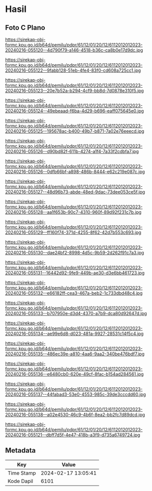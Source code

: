 # Hasil

## Foto C Plano

https://sirekap-obj-formc.kpu.go.id/b64d/pemilu/pdpr/61/12/01/20/12/6112012012023-20240216-055120--4d790f79-a146-4518-b36c-ca8b0e17d9dc.jpg

https://sirekap-obj-formc.kpu.go.id/b64d/pemilu/pdpr/61/12/01/20/12/6112012012023-20240216-055122--9fabb128-51eb-4fe4-83f0-cd608a725cc1.jpg

https://sirekap-obj-formc.kpu.go.id/b64d/pemilu/pdpr/61/12/01/20/12/6112012012023-20240216-055123--20e7b52a-b294-4cf9-bb8d-7d0878e310f5.jpg

https://sirekap-obj-formc.kpu.go.id/b64d/pemilu/pdpr/61/12/01/20/12/6112012012023-20240216-055124--49ebeaad-f6ba-4d29-b696-eaff075645e0.jpg

https://sirekap-obj-formc.kpu.go.id/b64d/pemilu/pdpr/61/12/01/20/12/6112012012023-20240216-055125--195678ac-b400-49b7-b871-7a02e76eeecd.jpg

https://sirekap-obj-formc.kpu.go.id/b64d/pemilu/pdpr/61/12/01/20/12/6112012012023-20240216-055126--d90bd82f-611b-4274-a1f4-7a33f2cdbfa7.jpg

https://sirekap-obj-formc.kpu.go.id/b64d/pemilu/pdpr/61/12/01/20/12/6112012012023-20240216-055126--0dfb66bf-a898-486b-8444-e62c219e087c.jpg

https://sirekap-obj-formc.kpu.go.id/b64d/pemilu/pdpr/61/12/01/20/12/6112012012023-20240216-055127--48d96b73-abde-48ed-9dac-73dee053ce5f.jpg

https://sirekap-obj-formc.kpu.go.id/b64d/pemilu/pdpr/61/12/01/20/12/6112012012023-20240216-055128--aa1f653b-90c7-4310-960f-89d92f231c7b.jpg

https://sirekap-obj-formc.kpu.go.id/b64d/pemilu/pdpr/61/12/01/20/12/6112012012023-20240216-055129--ff160f74-371d-4255-8f62-42d7b553c693.jpg

https://sirekap-obj-formc.kpu.go.id/b64d/pemilu/pdpr/61/12/01/20/12/6112012012023-20240216-055130--dae24bf2-8998-4d5c-9b59-2d262f91c7a3.jpg

https://sirekap-obj-formc.kpu.go.id/b64d/pemilu/pdpr/61/12/01/20/12/6112012012023-20240216-055131--16442d92-9fe9-449b-ae30-d3e6bb461723.jpg

https://sirekap-obj-formc.kpu.go.id/b64d/pemilu/pdpr/61/12/01/20/12/6112012012023-20240216-055132--e66182ff-cea3-467a-beb2-1c733dbd48c4.jpg

https://sirekap-obj-formc.kpu.go.id/b64d/pemilu/pdpr/61/12/01/20/12/6112012012023-20240216-055133--b707950e-d3d4-4370-a7b9-dca80d92647d.jpg

https://sirekap-obj-formc.kpu.go.id/b64d/pemilu/pdpr/61/12/01/20/12/6112012012023-20240216-055134--ae99e6d8-d023-481a-9927-28531c14f5c4.jpg

https://sirekap-obj-formc.kpu.go.id/b64d/pemilu/pdpr/61/12/01/20/12/6112012012023-20240216-055135--486ec39e-a810-4aa6-9aa2-340be476bdf7.jpg

https://sirekap-obj-formc.kpu.go.id/b64d/pemilu/pdpr/61/12/01/20/12/6112012012023-20240216-055136--e6480cb0-620e-49cf-8fac-b154ad284561.jpg

https://sirekap-obj-formc.kpu.go.id/b64d/pemilu/pdpr/61/12/01/20/12/6112012012023-20240216-055137--44fabad3-53e0-4553-985c-39de3cccdd60.jpg

https://sirekap-obj-formc.kpu.go.id/b64d/pemilu/pdpr/61/12/01/20/12/6112012012023-20240216-055138--a02e4530-46c9-4b6f-8ea2-bb2fc7d89dcd.jpg

https://sirekap-obj-formc.kpu.go.id/b64d/pemilu/pdpr/61/12/01/20/12/6112012012023-20240216-055121--dbff7d5f-4e47-418b-a3f9-d735a6749724.jpg


## Metadata

| Key        | Value               |
| ---------- | ------------------- |
| Time Stamp | 2024-02-17 13:05:41 |
| Kode Dapil | 6101                |



